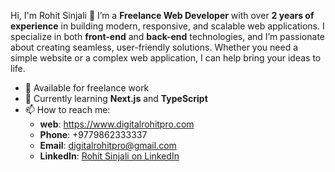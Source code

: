 Hi, I'm Rohit Sinjali 👋
I’m a **Freelance Web Developer** with over **2 years of experience** in building modern, responsive, and scalable web applications. I specialize in both **front-end** and **back-end** technologies, and I’m passionate about creating seamless, user-friendly solutions. Whether you need a simple website or a complex web application, I can help bring your ideas to life.
- 💼 Available for freelance work
- 🌱 Currently learning **Next.js** and **TypeScript**
- 📫 How to reach me: 
  - **web**: https://www.digitalrohitpro.com
  - **Phone**: +9779862333337
  - **Email**: digitalrohitpro@gmail.com
  - **LinkedIn**: [Rohit Sinjali on LinkedIn](https://www.linkedin.com/in/rohit-sinjali-magar-862788197)
